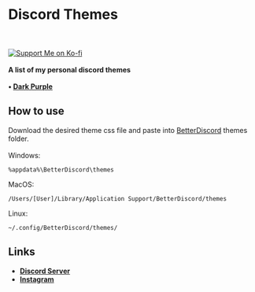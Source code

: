 # Discord Themes
<br><br>
[![Support Me on Ko-fi](https://i.imgur.com/7Cm07AZ.png)](https://ko-fi.com/siriusbeck)
<br><br>
**A list of my personal discord themes**
<br><br>
**• [Dark Purple](https://github.com/pySiriusDev/Discord-Themes/tree/main/Dark-Purple)**

## How to use
Download the desired theme css file and paste into [BetterDiscord](https://betterdiscord.app) themes folder.
<br><br>
Windows:
```
%appdata%\BetterDiscord\themes
```
MacOS:
```
/Users/[User]/Library/Application Support/BetterDiscord/themes
```
Linux:
```
~/.config/BetterDiscord/themes/
```

## Links
- **[Discord Server](https://discord.gg/pVKQ7vzmKE)**
- **[Instagram](https://instagram.com)**
